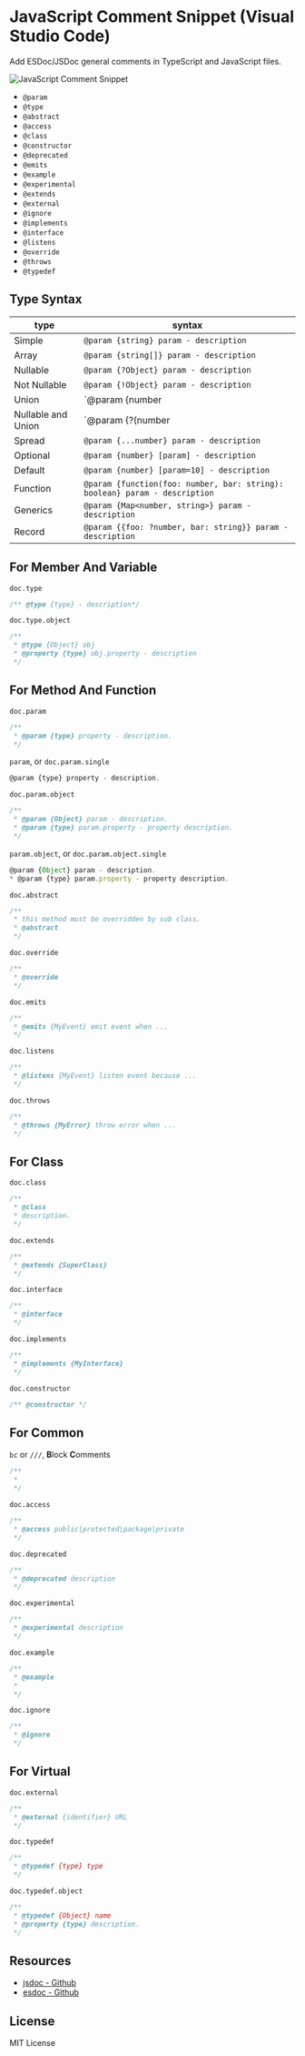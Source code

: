 # JavaScript Comment Snippet (Visual Studio Code)

Add ESDoc/JSDoc general comments in TypeScript and JavaScript files.

![JavaScript Comment Snippet](https://raw.githubusercontent.com/caringrun/assets/master/vscode-javascript-comment.gif)

- `@param`
- `@type`
- `@abstract`
- `@access`
- `@class`
- `@constructor`
- `@deprecated`
- `@emits`
- `@example`
- `@experimental`
- `@extends`
- `@external`
- `@ignore`
- `@implements`
- `@interface`
- `@listens`
- `@override`
- `@throws`
- `@typedef`

## Type Syntax

| type               | syntax                                                                     |
|--------------------|----------------------------------------------------------------------------|
| Simple             | `@param {string} param - description`                                      |
| Array              | `@param {string[]} param - description`                                    |
| Nullable           | `@param {?Object} param - description`                                     |
| Not Nullable       | `@param {!Object} param - description`                                     |
| Union              | `@param {number|string} param - description`                               |
| Nullable and Union | `@param {?(number|string)} param - description`                            |
| Spread             | `@param {...number} param - description`                                   |
| Optional           | `@param {number} [param] - description`                                    |
| Default            | `@param {number} [param=10] - description`                                 |
| Function           | `@param {function(foo: number, bar: string): boolean} param - description` |
| Generics           | `@param {Map<number, string>} param - description`                         |
| Record             | `@param {{foo: ?number, bar: string}} param - description`                 |

## For Member And Variable

`doc.type`

```javascript
/** @type {type} - description*/
```

`doc.type.object`

```javascript
/**
 * @type {Object} obj
 * @property {type} obj.property - description
 */
```


## For Method And Function

`doc.param`

```javascript
/**
 * @param {type} property - description.
 */
```

`param`, or `doc.param.single`

```javascript
@param {type} property - description.
```

`doc.param.object`

```javascript
/**
 * @param {Object} param - description.
 * @param {type} param.property - property description.
 */
```

`param.object`, or `doc.param.object.single`

```javascript
@param {Object} param - description.
* @param {type} param.property - property description.
```


`doc.abstract`

```javascript
/**
 * this method must be overridden by sub class.
 * @abstract
 */
```

`doc.override`

```javascript
/**
 * @override
 */
```

`doc.emits`

```javascript
/**
 * @emits {MyEvent} emit event when ...
 */
```

`doc.listens`

```javascript
/**
 * @listens {MyEvent} listen event because ...
 */
```

`doc.throws`

```javascript
/**
 * @throws {MyError} throw error when ...
 */
```

## For Class

`doc.class `

```javascript
/**
 * @class
 * description.
 */
```

`doc.extends`

```javascript
/**
 * @extends {SuperClass}
 */
```

`doc.interface`

```javascript
/**
 * @interface
 */
```

`doc.implements`

```javascript
/**
 * @implements {MyInterface}
 */
```

`doc.constructor`

```javascript
/** @constructor */
```

## For Common

`bc` or `///`, **B**lock **C**omments

```javascript
/**
 *
 */
```

`doc.access`

```javascript
/**
 * @access public|protected|package|private
 */
```

`doc.deprecated`

```javascript
/**
 * @deprecated description
 */
```

`doc.experimental`

```javascript
/**
 * @experimental description
 */
```

`doc.example`

```javascript
/**
 * @example
 *
 */
```

`doc.ignore`

```javascript
/**
 * @ignore
 */
```


## For Virtual

`doc.external`

```javascript
/**
 * @external {identifier} URL
 */
```

`doc.typedef`

```javascript
/**
 * @typedef {type} type
 */
```

`doc.typedef.object`

```javascript
/**
 * @typedef {Object} name
 * @property {type} description.
 */
```

## Resources

- [jsdoc - Github](https://github.com/jsdoc/jsdoc)
- [esdoc - Github](https://github.com/esdoc/esdoc)

## License

MIT License
